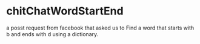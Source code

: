 # chitChatWordStartEnd
a posst request from facebook that asked us to
Find a word that starts with b and ends with d using a dictionary.
